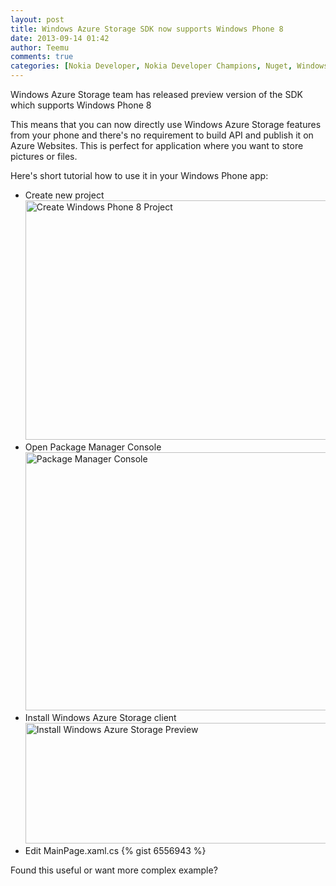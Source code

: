```yaml
---
layout: post
title: Windows Azure Storage SDK now supports Windows Phone 8
date: 2013-09-14 01:42
author: Teemu
comments: true
categories: [Nokia Developer, Nokia Developer Champions, Nuget, Windows Azure Storage, Windows Phone 8]
---
```

Windows Azure Storage team has released preview version of the SDK which supports Windows Phone 8

<!--more-->

This means that you can now directly use Windows Azure Storage features from your phone and there's no requirement to build API and publish it on Azure Websites. This is perfect for application where you want to store pictures or files.

Here's short tutorial how to use it in your Windows Phone app:
<ul>
	<li>Create new project
<a href="https://res\.cloudinary\.com/tapanila-net/image/upload/v1388360458/Create-Windows-Phone-8-Project_gc88b6.png"><img class="alignnone  wp-image-4091" alt="Create Windows Phone 8 Project" src="https://res\.cloudinary\.com/tapanila-net/image/upload/c_scale,q_100,w_601/v1388360458/Create-Windows-Phone-8-Project_gc88b6.png" width="601" height="383" /></a></li>
	<li>Open Package Manager Console
<a href="https://res\.cloudinary\.com/tapanila-net/image/upload/v1388360457/Package-Manager-Console_flviju.png"><img class="alignnone size-full wp-image-4101" alt="Package Manager Console" src="https://res\.cloudinary\.com/tapanila-net/image/upload/c_scale,q_100,w_600/v1388360457/Package-Manager-Console_flviju.png" width="600" height="413" /></a></li>
	<li>Install Windows Azure Storage client
<a href="https://res\.cloudinary\.com/tapanila-net/image/upload/v1388360456/Install-Windows-Azure-Storage-Preview_ebfvzu.png"><img class="alignnone size-full wp-image-4111" alt="Install Windows Azure Storage Preview" src="https://res\.cloudinary\.com/tapanila-net/image/upload/c_scale,q_100,w_600/v1388360456/Install-Windows-Azure-Storage-Preview_ebfvzu.png" width="600" height="193" /></a></li>
	<li>Edit MainPage.xaml.cs
{% gist 6556943 %}</li>
</ul>
Found this useful or want more complex example?
